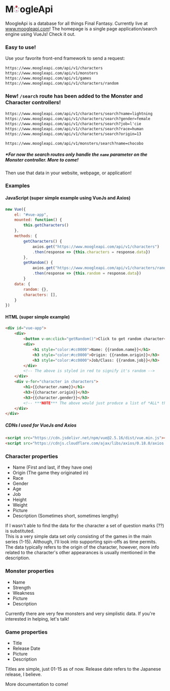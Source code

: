 # M<img src="wwwroot/icons/icon-ff-moogle.png" width="20">ogleApi

MoogleApi is a database for all things Final Fantasy. Currently live at www.moogleapi.com! The homepage is a single page application/search engine using VueJs! Check it out.

### Easy to use!

Use your favorite front-end framework to send a request:
```
https://www.moogleapi.com/api/v1/characters
https://www.moogleapi.com/api/v1/monsters
https://www.moogleapi.com/api/v1/games
https://www.moogleapi.com/api/v1/characters/random
```

### New! ` /search ` route has been added to the Monster and Character controllers! ###
```
https://www.moogleapi.com/api/v1/characters/search?name=lightning
https://www.moogleapi.com/api/v1/characters/search?gender=female
https://www.moogleapi.com/api/v1/characters/search?job=l'cie
https://www.moogleapi.com/api/v1/characters/search?race=human
https://www.moogleapi.com/api/v1/characters/search?origin=13
```
```
https://www.moogleapi.com/api/v1/monsters/search?name=chocobo
```
##### *For now the search routes only handle the ` name ` parameter on the Monster controller. More to come!

Then use that data in your website, webpage, or application!

### Examples

#### JavaScript (super simple example using VueJs and Axios)

```javascript
new Vue({
    el: "#vue-app",
    mounted: function() {
        this.getCharacters()
    },
    methods: {
        getCharacters() {
            axios.get("https://www.moogleapi.com/api/v1/characters")
            .then(response => {this.characters = response.data})
        },
        getRandom() {
            axios.get("https://www.moogleapi.com/api/v1/characters/random")
            .then(response => {this.random = response.data})
        }
    data: {
        random: {},
        characters: [],
    }
})
```

#### HTML (super simple example)

```html
<div id="vue-app">
    <div>
        <button v-on:click="getRandom()">Click to get random character</button>
        <div>
            <h1 style="color:#cc0000">Name: {{random.name}}</h1>
            <h3 style="color:#cc0000">Origin: {{random.origin}}</h3>
            <h3 style="color:#cc0000">Job/Class: {{random.job}}</h3>
        </div>
        <!-- The above is styled in red to signify it's random -->
    </div>
    <div v-for="character in characters">
        <h1>{{character.name}}</h1>
        <h3>{{character.origin}}</h3>
        <h3>{{character.gender}}</h3>
        <!-- ***NOTE*** The above would just produce a list of *ALL* the characters -->
    </div>
</div>
```

##### CDNs I used for VueJs and Axios
```html
<script src="https://cdn.jsdelivr.net/npm/vue@2.5.16/dist/vue.min.js"></script>
<script src="https://cdnjs.cloudflare.com/ajax/libs/axios/0.18.0/axios.min.js"></script>
```
    
### Character properties

* Name (First and last, if they have one)
* Origin (The game they originated in)
* Race
* Gender
* Age
* Job
* Height
* Weight
* Picture
* Description (Sometimes short, sometimes lengthy)

If I wasn't able to find the data for the character a set of question marks (??) is substituted.<br>
This is a very simple data set only consisting of the games in the main series (1-15). Although, I'll look into supporting spin-offs as time permits. The data typically refers to the origin of the character, however, more info related to the character's other appearances is usually mentioned in the description.

### Monster properties

* Name
* Strength
* Weakness
* Picture
* Description

Currently there are very few monsters and very simplistic data. If you're interested in helping, let's talk!

### Game properties

* Title
* Release Date
* Picture
* Description

Titles are simple, just 01-15 as of now. Release date refers to the Japanese release, I believe. 

More documentation to come!


